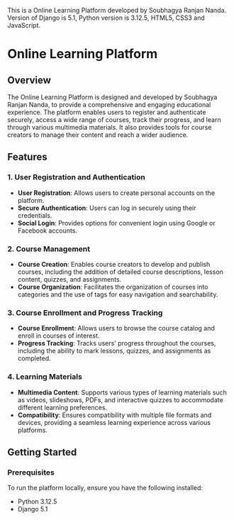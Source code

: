This is a Online Learning Platform developed by Soubhagya Ranjan Nanda. Version of Django is 5.1, Python version is 3.12.5, HTML5, CSS3 and JavaScript.

# Online Learning Platform

## Overview

The Online Learning Platform is designed and developed by Soubhagya Ranjan Nanda, to provide a comprehensive and engaging educational experience. The platform enables users to register and authenticate securely, access a wide range of courses, track their progress, and learn through various multimedia materials. It also provides tools for course creators to manage their content and reach a wider audience.

## Features

### 1. User Registration and Authentication
- **User Registration**: Allows users to create personal accounts on the platform.
- **Secure Authentication**: Users can log in securely using their credentials.
- **Social Login**: Provides options for convenient login using Google or Facebook accounts.

### 2. Course Management
- **Course Creation**: Enables course creators to develop and publish courses, including the addition of detailed course descriptions, lesson content, quizzes, and assignments.
- **Course Organization**: Facilitates the organization of courses into categories and the use of tags for easy navigation and searchability.

### 3. Course Enrollment and Progress Tracking
- **Course Enrollment**: Allows users to browse the course catalog and enroll in courses of interest.
- **Progress Tracking**: Tracks users' progress throughout the courses, including the ability to mark lessons, quizzes, and assignments as completed.

### 4. Learning Materials
- **Multimedia Content**: Supports various types of learning materials such as videos, slideshows, PDFs, and interactive quizzes to accommodate different learning preferences.
- **Compatibility**: Ensures compatibility with multiple file formats and devices, providing a seamless learning experience across various platforms.

## Getting Started

### Prerequisites
To run the platform locally, ensure you have the following installed:
- Python 3.12.5
- Django 5.1
